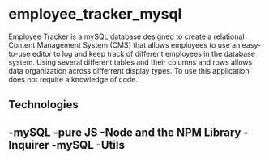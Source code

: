 # employee_tracker_mysql


Employee Tracker is a mySQL database designed to create a relational Content Management System (CMS) that allows employees to use an easy-to-use editor to log and keep track of different employees in the database system. Using several different tables and their columns and rows allows data organization across differrent display types. To use this application does not require a knowledge of code.

## Technologies

-mySQL
-pure JS
-Node and the NPM Library
  -Inquirer
  -mySQL
  -Utils
  -
